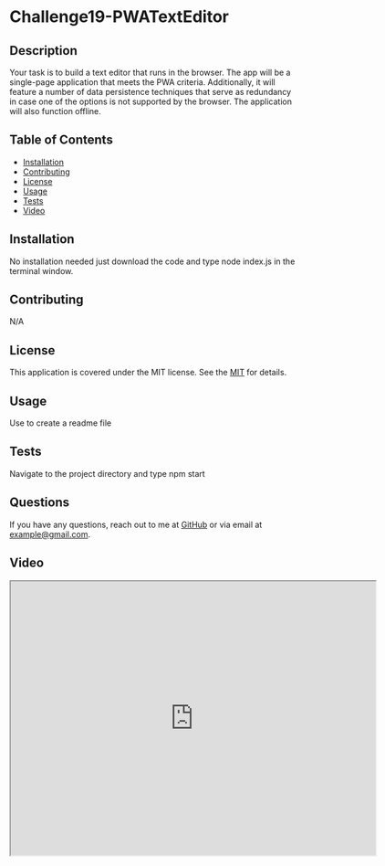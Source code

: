 # Challenge19-PWATextEditor
## Description
Your task is to build a text editor that runs in the browser. The app will be a single-page application that meets the PWA criteria. Additionally, it will feature a number of data persistence techniques that serve as redundancy in case one of the options is not supported by the browser. The application will also function offline.

## Table of Contents
- [Installation](#installation)
- [Contributing](#contributing)
- [License](#license)
- [Usage](#usage)
- [Tests](#tests)
- [Video](#video)

## Installation
No installation needed just download the code and type node index.js in the terminal window.

## Contributing
N/A

## License
This application is covered under the MIT license. See the [MIT]([License](https://opensource.org/licenses/MIT)) for details.

## Usage
Use to create a readme file

## Tests
Navigate to the project directory and type npm start

## Questions
If you have any questions, reach out to me at [GitHub](https://github.com/Neongreen64) or via email at example@gmail.com.

## Video
<iframe src="https://drive.google.com/file/d/16_owVDI1xtUyJTqs6Pmts-yc9oRKIZRY/view" width="640" height="480"></iframe>